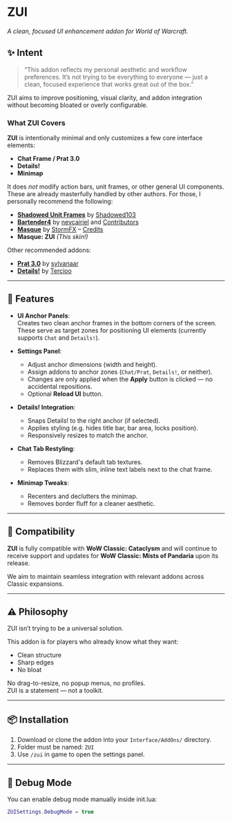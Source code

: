# ZUI

_A clean, focused UI enhancement addon for World of Warcraft._

## ✨ Intent

> “This addon reflects my personal aesthetic and workflow preferences. It’s not trying to be everything to everyone — just a clean, focused experience that works great out of the box.”

ZUI aims to improve positioning, visual clarity, and addon integration without becoming bloated or overly configurable.

### What ZUI Covers

**ZUI** is intentionally minimal and only customizes a few core interface elements:

* **Chat Frame / Prat 3.0**
* **Details!**
* **Minimap**

It does *not* modify action bars, unit frames, or other general UI components. These are already masterfully handled by other authors. For those, I personally recommend the following:

* [**Shadowed Unit Frames**](https://www.curseforge.com/wow/addons/shadowed-unit-frames) by [Shadowed103](https://github.com/Shadowed)
* [**Bartender4**](https://www.curseforge.com/wow/addons/bartender4) by [nevcairiel](https://github.com/Nevcairiel) and [Contributors](https://github.com/Nevcairiel/Bartender4/graphs/contributors)
* [**Masque**](https://www.curseforge.com/wow/addons/masque) by [StormFX](https://github.com/SFX-WoW) – [Credits](https://github.com/SFX-WoW/Masque?tab=readme-ov-file#Top)
* **Masque: ZUI** *(This skin!)*


Other recommended addons:
  - [****Prat 3.0****](https://www.curseforge.com/wow/addons/prat-3-0) by [sylvanaar](https://github.com/sylvanaar)
  - [****Details!****](https://www.curseforge.com/wow/addons/details) by [Tercioo](https://github.com/Tercioo)

---
## 🔧 Features

- **UI Anchor Panels**:  
  Creates two clean anchor frames in the bottom corners of the screen. These serve as target zones for positioning UI elements (currently supports `Chat` and `Details!`).

- **Settings Panel**:
  - Adjust anchor dimensions (width and height).
  - Assign addons to anchor zones (`Chat/Prat`, `Details!`, or neither).
  - Changes are only applied when the **Apply** button is clicked — no accidental repositions.
  - Optional **Reload UI** button.

- **Details! Integration**:
  - Snaps Details! to the right anchor (if selected).
  - Applies styling (e.g. hides title bar, bar area, locks position).
  - Responsively resizes to match the anchor.

- **Chat Tab Restyling**:
  - Removes Blizzard's default tab textures.
  - Replaces them with slim, inline text labels next to the chat frame.

- **Minimap Tweaks**:
  - Recenters and declutters the minimap.
  - Removes border fluff for a cleaner aesthetic.

---

## 🧩 Compatibility

**ZUI** is fully compatible with **WoW Classic: Cataclysm** and will continue to receive support and updates for **WoW Classic: Mists of Pandaria** upon its release.

We aim to maintain seamless integration with relevant addons across Classic expansions.

---

## ⚠️ Philosophy

ZUI isn’t trying to be a universal solution.

This addon is for players who already know what they want:
- Clean structure
- Sharp edges
- No bloat

No drag-to-resize, no popup menus, no profiles.  
ZUI is a statement — not a toolkit.

---

## 📦 Installation

1. Download or clone the addon into your `Interface/AddOns/` directory.
2. Folder must be named: `ZUI`
3. Use `/zui` in game to open the settings panel.

---

## 🐛 Debug Mode

You can enable debug mode manually inside init.lua:

```lua
ZUISettings.DebugMode = true

